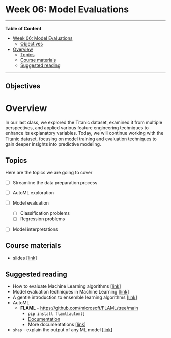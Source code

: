 # Week 06: Model Evaluations
---

**Table of Content**
- [Week 06: Model Evaluations](#week-06-model-evaluations)
  - [Objectives](#objectives)
- [Overview](#overview)
  - [Topics](#topics)
  - [Course materials](#course-materials)
  - [Suggested reading](#suggested-reading)

---
## Objectives

# Overview
In our last class, we explored the Titanic dataset, examined it from multiple perspectives, and applied various feature engineering techniques to enhance its explanatory variables. Today, we will continue working with the Titanic dataset, focusing on model training and evaluation techniques to gain deeper insights into predictive modeling.

## Topics
Here are the topics we are going to cover
* [ ] Streamline the data preparation process
* [ ] AutoML exploration
* [ ] Model evaluation
  * [ ] Classification problems
  * [ ] Regression problems
* [ ] Model interpretations


## Course materials
* slides [[link](https://docs.google.com/presentation/d/1lRniz54es16Shw6Zn6a0gxsxGfwZYgDiTJmqiMt126g/edit?usp=sharing)]

## Suggested reading
* How to evaluate Machine Learning algorithms [[link](https://machinelearningmastery.com/how-to-evaluate-machine-learning-algorithms/)]
* Model evaluation techniques in Machine Learning [[link](https://medium.com/@fatmanurkutlu1/model-evaluation-techniques-in-machine-learning-8cd88deb8655)]
* A gentle introduction to ensemble learning algorithms [[link](https://machinelearningmastery.com/tour-of-ensemble-learning-algorithms/)]
* AutoML
  * **FLAML** - https://github.com/microsoft/FLAML/tree/main
    * `pip install flaml[automl]`
    * [Documentation](https://microsoft.github.io/FLAML/docs/Getting-Started)
    * More documentations [[link](https://learn.microsoft.com/en-us/fabric/data-science/automated-machine-learning-fabric#automl-workflow)]
* `shap` - explain the output of any ML model [[link](https://github.com/shap/shap)]